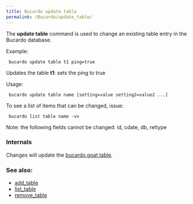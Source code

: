 ```yaml
---
title: Bucardo update table
permalink: /Bucardo/update_table/
---
```


The **update table** command is used to change an existing table entry in the Bucardo database.

Example:

` bucardo update table t1 ping=true`

Updates the table **t1**: sets the ping to true

Usage:

` bucardo update table name [setting=value setting2=value2 ...]`

To see a list of items that can be changed, issue:

` bucardo list table name -vv`

Note: the following fields cannot be changed: id, cdate, db, reltype

### Internals

Changes will update the [bucardo.goat table](/bucardo.goat_table "wikilink").

### See also:

-   [add_table](/Bucardo/add_table "wikilink")
-   [list_table](/Bucardo/list_table "wikilink")
-   [remove_table](/Bucardo/remove_table "wikilink")

